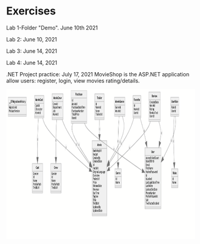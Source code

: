 # Exercises

Lab 1-Folder "Demo". June 10th 2021
</p>
Lab 2: June 10, 2021
</p>
Lab 3: June 14, 2021
</p>
Lab 4: June 14, 2021
</p>
.NET Project practice: July 17, 2021
MovieShop is the ASP.NET application allow users: register, login, view movies rating/details.
</p>
<img src="database.png" height="400">

